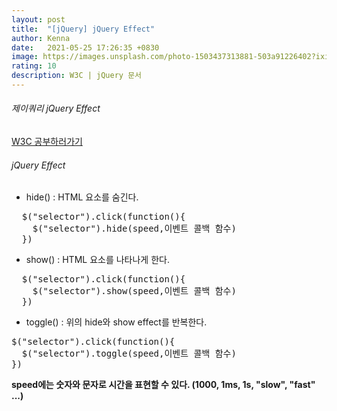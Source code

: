 ```yaml
---
layout: post
title:  "[jQuery] jQuery Effect"
author: Kenna
date:   2021-05-25 17:26:35 +0830
image: https://images.unsplash.com/photo-1503437313881-503a91226402?ixid=MnwxMjA3fDB8MHxzZWFyY2h8MTR8fGNvZGV8ZW58MHx8MHx8&ixlib=rb-1.2.1&auto=format&fit=crop&w=500&q=60
rating: 10
description: W3C | jQuery 문서
---
```


###### 제이쿼리 jQuery Effect
[W3C 공부하러가기]("https://www.w3schools.com/jquery")

###### jQuery Effect

- hide() : HTML 요소를 숨긴다.

<pre>
  $("selector").click(function(){
    $("selector").hide(speed,이벤트 콜백 함수)
  })
</pre>

- show() : HTML 요소를 나타나게 한다.

<pre>
  $("selector").click(function(){
    $("selector").show(speed,이벤트 콜백 함수)
  })
</pre>

- toggle() : 위의 hide와 show effect를 반복한다.

<pre>
$("selector").click(function(){
  $("selector").toggle(speed,이벤트 콜백 함수)
})
</pre>

**speed에는 숫자와 문자로 시간을 표현할 수 있다. (1000, 1ms, 1s, "slow", "fast" ...)**

